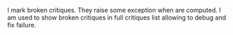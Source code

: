 I mark broken critiques. They raise some exception when are computed.
I am used to show broken critiques in full critiques list allowing to debug and fix failure.